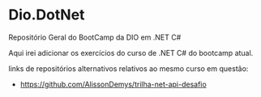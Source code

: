 # Dio.DotNet

 Repositório Geral do BootCamp da DIO em .NET C#

 Aqui irei adicionar os exercícios do curso de .NET C# do bootcamp atual.

 links de repositórios alternativos relativos ao mesmo curso em questão:

 - https://github.com/AlissonDemys/trilha-net-api-desafio